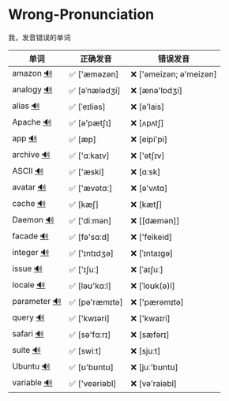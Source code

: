 # Wrong-Pronunciation
我，发音错误的单词

| 单词                                                         | 正确发音      | 错误发音               |
| ------------------------------------------------------------ | ------------- | ---------------------- |
| amazon [🔊](http://dict.youdao.com/dictvoice?audio=amazon&type=1) | ✅ ['æməzən]   | ❌ ['əmeizən; ə'meizən] |
| analogy [🔊](http://dict.youdao.com/dictvoice?audio=analogy&type=1) | ✅ [əˈnælədʒi] | ❌ [ænə'lɒdʒi]          |
| alias [🔊](http://dict.youdao.com/dictvoice?audio=alias&type=2) | ✅ [ˈeɪliəs]   | ❌ [ə'lais]             |
| Apache [🔊](http://dict.youdao.com/dictvoice?audio=Apache&type=1) | ✅ [ə'pætʃɪ]   | ❌ [ʌpʌtʃ]              |
| app [🔊](http://dict.youdao.com/dictvoice?audio=app&type=1)   | ✅ [æp]        | ❌ [eipi'pi]            |
| archive [🔊](http://dict.youdao.com/dictvoice?audio=archive&type=1) | ✅ ['ɑːkaɪv]   | ❌ ['ətʃɪv]             |
| ASCII [🔊](http://dict.youdao.com/dictvoice?audio=ascii&type=1) | ✅ ['æski]     | ❌ [ɑːsk]               |
| avatar [🔊](http://dict.youdao.com/dictvoice?audio=avatar&type=1) | ✅ ['ævətɑː]   | ❌ [ə'vʌtɑ]             |
| cache [🔊](http://dict.youdao.com/dictvoice?audio=cache&type=1) | ✅ [kæʃ]       | ❌ [kætʃ]               |
| Daemon [🔊](http://dict.youdao.com/dictvoice?audio=Daemon&type=1) | ✅ ['diːmən]   | ❌ [[dæmən]]            |
| facade [🔊](http://dict.youdao.com/dictvoice?audio=facade&type=1) | ✅ [fə'sɑːd]   | ❌ ['feikeid]           |
| integer [🔊](http://dict.youdao.com/dictvoice?audio=integer&type=1) | ✅ ['ɪntɪdʒə]  | ❌ [ˈɪntaɪgə]           |
| issue [🔊](http://dict.youdao.com/dictvoice?audio=issue&type=1) | ✅ ['ɪʃuː]     | ❌ [ˈaɪʃuː]             |
| locale [🔊](http://dict.youdao.com/dictvoice?audio=locale&type=2) | ✅ [ləʊ'kɑːl]  | ❌ [ˈloʊk(ə)l]          |
| parameter [🔊](http://dict.youdao.com/dictvoice?audio=parameter&type=1) | ✅ [pə'ræmɪtə] | ❌ ['pærəmɪtə]          |
| query [🔊](http://dict.youdao.com/dictvoice?audio=query&type=1) | ✅ ['kwɪəri]   | ❌ ['kwaɪri]            |
| safari [🔊](http://dict.youdao.com/dictvoice?audio=safari&type=1) | ✅ [sə'fɑːrɪ]  | ❌ [sæfərɪ]             |
| suite [🔊](http://dict.youdao.com/dictvoice?audio=suite&type=1) | ✅ [swiːt]     | ❌ [sjuːt]              |
| Ubuntu [🔊](http://dict.youdao.com/dictvoice?audio=ubuntu&type=1) | ✅ [ʊ'bʊntʊ]   | ❌ [juː'bʊntʊ]          |
| variable [🔊](http://dict.youdao.com/dictvoice?audio=variable&type=1) | ✅ ['veəriəbl] | ❌ [və'raiəbl]          |